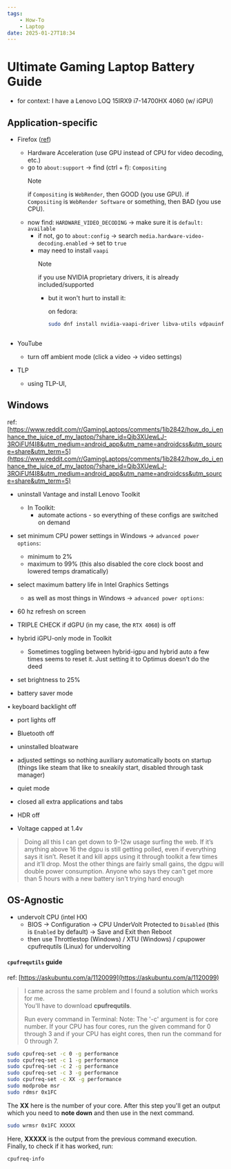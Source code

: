 ```yaml
---
tags:
    - How-To
    - Laptop
date: 2025-01-27T18:34
---
```

<!-- 2025-01-27 (January 27, 2025 6:34 PM Monday) -->

# Ultimate Gaming Laptop Battery Guide

- for context: I have a Lenovo LOQ 15IRX9 i7-14700HX 4060 (w/ iGPU)

## Application-specific

* Firefox ([ref](https://www.youtube.com/watch?v=YE431SYO2Is))
    - Hardware Acceleration (use GPU instead of CPU for video decoding, etc.)
    - go to `about:support` -> find (ctrl + f): `Compositing`
        > [!NOTE]
        > if `Compositing` is `WebRender`, then GOOD (you use GPU).
        > if `Compositing` is `WebRender Software` or something, then BAD (you use CPU).
    - now find: `HARDWARE_VIDEO_DECODING` -> make sure it is `default: available`
        - if not, go to `about:config` -> search `media.hardware-video-decoding.enabled` -> set to `true`
        - may need to install `vaapi`
            > [!NOTE]
            > if you use NVIDIA proprietary drivers, it is already included/supported
            >
            > - but it won't hurt to install it:
            >
            >   on fedora:
            >     ```bash
            >     sudo dnf install nvidia-vaapi-driver libva-utils vdpauinfo
            >     ```
            ```

* YouTube
    - turn off ambient mode (click a video -> video settings)

* TLP
    - using TLP-UI,

## Windows

ref: [https://www.reddit.com/r/GamingLaptops/comments/1ib2842/how_do_i_enhance_the_juice_of_my_laptop/?share_id=Qjb3XUewLJ-3ROiFUf4I8&utm_medium=android_app&utm_name=androidcss&utm_source=share&utm_term=5](https://www.reddit.com/r/GamingLaptops/comments/1ib2842/how_do_i_enhance_the_juice_of_my_laptop/?share_id=Qjb3XUewLJ-3ROiFUf4I8&utm_medium=android_app&utm_name=androidcss&utm_source=share&utm_term=5)

- uninstall Vantage and install Lenovo Toolkit
  - In Toolkit:
    - automate actions - so everything of these configs are switched on demand
  
- set minimum CPU power settings in Windows -> `advanced power options`:
  - minimum to 2%
  - maximum to 99% (this also disabled the core clock boost and lowered temps dramatically)

- select maximum battery life in Intel Graphics Settings
  - as well as most things in Windows -> `advanced power options`:

- 60 hz refresh on screen

- TRIPLE CHECK if dGPU (in my case, the `RTX 4060`) is off

- hybrid iGPU-only mode in Toolkit
  - Sometimes toggling between hybrid-igpu and hybrid auto a few times seems to reset it. Just setting it to Optimus doesn't do the deed

- set brightness to 25%

- battery saver mode

• keyboard backlight off

- port lights off

- Bluetooth off

- uninstalled bloatware

- adjusted settings so nothing auxiliary automatically boots on startup (things like steam that like to sneakily start, disabled through task manager)

- quiet mode

- closed all extra applications and tabs

- HDR off

- Voltage capped at 1.4v

> Doing all this I can get down to 9-12w usage surfing the web. If it’s anything above 16 the dgpu is still getting polled, even if everything says it isn’t. Reset it and kill apps using it through toolkit a few times and it’ll drop. Most the other things are fairly small gains, the dgpu will double power consumption. Anyone who says they can't get more than 5 hours with a new battery isn't trying hard enough

## OS-Agnostic

- undervolt CPU (intel HX)
  - BIOS -> Configuration -> CPU UnderVolt Protected to `Disabled` (this is `Enabled` by default) -> Save and Exit then Reboot
  - then use Throttlestop (Windows) / XTU (Windows) / cpupower cpufrequtils (Linux) for undervolting

#### `cpufrequtils` guide

ref: [https://askubuntu.com/a/1120099](https://askubuntu.com/a/1120099)
> I came across the same problem and I found a solution which works for me.  
> You'll have to download **cpufrequtils**.  
>
> Run every command in Terminal: Note: The '-c' argument is for core number. If your CPU has four cores, run the given command for 0 through 3 and if your CPU has eight cores, then run the command for 0 through 7.

```bash
sudo cpufreq-set -c 0 -g performance
sudo cpufreq-set -c 1 -g performance
sudo cpufreq-set -c 2 -g performance
sudo cpufreq-set -c 3 -g performance
sudo cpufreq-set -c XX -g performance
sudo modprobe msr
sudo rdmsr 0x1FC
```

The **XX** here is the number of your core. After this step you'll get an output which you need to **note down** and then use in the next command.

```bash
sudo wrmsr 0x1FC XXXXX
```

Here, **XXXXX** is the output from the previous command execution.  
Finally, to check if it has worked, run:

```bash
cpufreq-info
```
